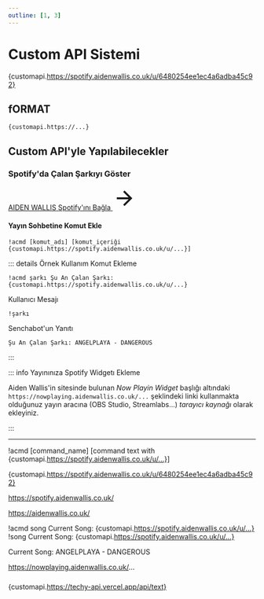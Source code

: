 ```yaml
---
outline: [1, 3]
---
```


# Custom API Sistemi <Badge type="warning" text="NEW"/>

{customapi.https://spotify.aidenwallis.co.uk/u/6480254ee1ec4a6adba45c92}

## fORMAT

```
{customapi.https://...}
```

## Custom API'yle Yapılabilecekler

### Spotify'da Çalan Şarkıyı Göster <Badge type="warning" text="NEW"/>

<!-- AidenWallis - CONTENT REFERANCE LARGE -->
<style src="@theme/style.css"></style>
<div>
    <a class="content-ref" href="https://spotify.aidenwallis.co.uk/" target="blank_">
        <span class="ref-details">
            <span class="content-ref-section-title">AIDEN WALLIS</span>
            <span class="content-ref-page-title">Spotify'ını Bağla</span>
        </span>
        <svg style="width:48px;height:48px;" viewBox="0 0 24 24" class="content-ref-svg" aria-hidden="true"><path fill="currentColor" d="M4,11V13H16L10.5,18.5L11.92,19.92L19.84,12L11.92,4.08L10.5,5.5L16,11H4Z"></path></svg>
    </a>
</div>

#### Yayın Sohbetine Komut Ekle

```
!acmd [komut_adı] [komut_içeriği {customapi.https://spotify.aidenwallis.co.uk/u/...}]
```

::: details Örnek Kullanım
Komut Ekleme

```
!acmd şarkı Şu An Çalan Şarkı: {customapi.https://spotify.aidenwallis.co.uk/u/...}
```

Kullanıcı Mesajı

```
!şarkı
```

Senchabot'un Yanıtı

```
Şu An Çalan Şarkı: ANGELPLAYA - DANGEROUS
```

:::

::: info Yayınınıza Spotify Widgetı Ekleme

Aiden Wallis'in sitesinde bulunan _Now Playin Widget_ başlığı altındaki `https://nowplaying.aidenwallis.co.uk/...` şeklindeki linki kullanmakta olduğunuz yayın aracına (OBS Studio, Streamlabs...) _tarayıcı kaynağı_ olarak ekleyiniz.

:::

---

!acmd [command_name] [command text with {customapi.https://spotify.aidenwallis.co.uk/u/...}]

{customapi.https://spotify.aidenwallis.co.uk/u/6480254ee1ec4a6adba45c92}

https://spotify.aidenwallis.co.uk/

https://aidenwallis.co.uk/

!acmd song Current Song: {customapi.https://spotify.aidenwallis.co.uk/u/...}
!song
Current Song: {customapi.https://spotify.aidenwallis.co.uk/u/...}

Current Song: ANGELPLAYA - DANGEROUS

https://nowplaying.aidenwallis.co.uk/...

###

{customapi.https://techy-api.vercel.app/api/text}
